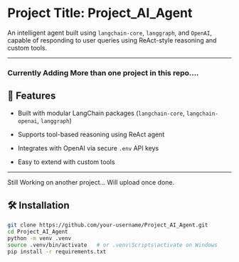 # Project Title: Project_AI_Agent

An intelligent agent built using `langchain-core`, `langgraph`, and `OpenAI`, capable of responding to user queries using ReAct-style reasoning and custom tools.

---
### Currently Adding More than one project in this repo....
## 🚀 Features

- Built with modular LangChain packages (`langchain-core`, `langchain-openai`, `langgraph`)


- Supports tool-based reasoning using ReAct agent
- Integrates with OpenAI via secure `.env` API keys
- Easy to extend with custom tools

---

Still Working on another project...
Will upload once done.

## 🛠️ Installation

```bash
git clone https://github.com/your-username/Project_AI_Agent.git
cd Project_AI_Agent
python -m venv .venv
source .venv/bin/activate   # or .venv\Scripts\activate on Windows
pip install -r requirements.txt

